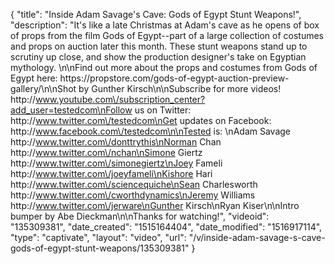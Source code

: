 {
    "title": "Inside Adam Savage's Cave: Gods of Egypt Stunt Weapons!",
    "description": "It's like a late Christmas at Adam's cave as he opens of box of props from the film Gods of Egypt--part of a large collection of costumes and props on auction later this month. These stunt weapons stand up to scrutiny up close, and show the production designer's take on Egyptian mythology. \n\nFind out more about the props and costumes from Gods of Egypt here: https:\/\/propstore.com\/gods-of-egypt-auction-preview-gallery\/\n\nShot by Gunther Kirsch\n\nSubscribe for more videos! http:\/\/www.youtube.com\/subscription_center?add_user=testedcom\nFollow us on Twitter: http:\/\/www.twitter.com\/testedcom\nGet updates on Facebook: http:\/\/www.facebook.com\/testedcom\n\nTested is: \nAdam Savage http:\/\/www.twitter.com\/donttrythis\nNorman Chan http:\/\/www.twitter.com\/nchan\nSimone Giertz http:\/\/www.twitter.com\/simonegiertz\nJoey Fameli http:\/\/www.twitter.com\/joeyfameli\nKishore Hari http:\/\/www.twitter.com\/sciencequiche\nSean Charlesworth http:\/\/www.twitter.com\/cworthdynamics\nJeremy Williams http:\/\/www.twitter.com\/jerware\nGunther Kirsch\nRyan Kiser\n\nIntro bumper by Abe Dieckman\n\nThanks for watching!",
    "videoid": "135309381",
    "date_created": "1515164404",
    "date_modified": "1516917114",
    "type": "captivate",
    "layout": "video",
    "url": "\/v\/inside-adam-savage-s-cave-gods-of-egypt-stunt-weapons\/135309381"
}